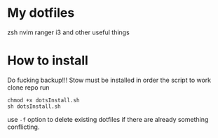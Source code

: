 # My dotfiles
zsh
nvim
ranger
i3
and other useful things

# How to install
Do fucking backup!!!
Stow must be installed in order the script to work
clone repo
run
```
chmod +x dotsInstall.sh
sh dotsInstall.sh
```

use ```-f``` option to delete existing dotfiles if there are already something conflicting.

